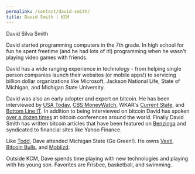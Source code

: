 ```yaml
---
permalink: /contact/david-smith/
title: David Smith | KCM
---
```


David Silva Smith

David started programming computers in the 7th grade. In high school for fun he spent freetime (and he had lots of it!) programming when he wasn't playing video games with friends.

David has a wide ranging experience in technology - from helping single person companies launch their websites (or mobile apps!) to servicing billion dollar organizations like Microsoft, Jackson National Life, State of Michigan, and Michigan State University.

David was also an early adopter and expert on bitcoin. He has been interviewed by [USA Today](http://www.usatoday.com/story/news/nation/2013/12/10/bitcoin-entrepreneurs-seek-mainstream-acceptance/3971121/), [CBS MoneyWatch](http://www.cbsnews.com/news/stocking-stuffer-of-the-times-bitcoin/), WKAR's [Current State](http://wkar.org/post/startup-grind-lansing-aims-give-entrepreneurs-boost), and [Bottom Line IT](http://justask.net/bottom-line-it-1-14-14/). In addition to being interviewed on bitcoin David has spoken [over a dozen times](http://www.bitcoinbulls.net/bitcoin-expert/educator/#bitcoin-speaking-experience) at bitcoin conferences around the world. Finally David Smith has written bitcoin articles that have been featured on [Benzinga](http://www.benzinga.com/author/david-smith) and syndicated to financial sites like Yahoo Finance.

Like [Todd](/contact/todd-krajniak/), Dave attended Michigan State (Go Green!). He owns [Vexti](http://www.vexti.co), [Bitcoin Bulls](http://www.bitcoinbulls.net),  and [Moblizd](http://www.moblizd.com).

Outside KCM, Dave spends time playing with new technologies and playing with his young son. Favorites are Frisbee, basketball, and swimming.